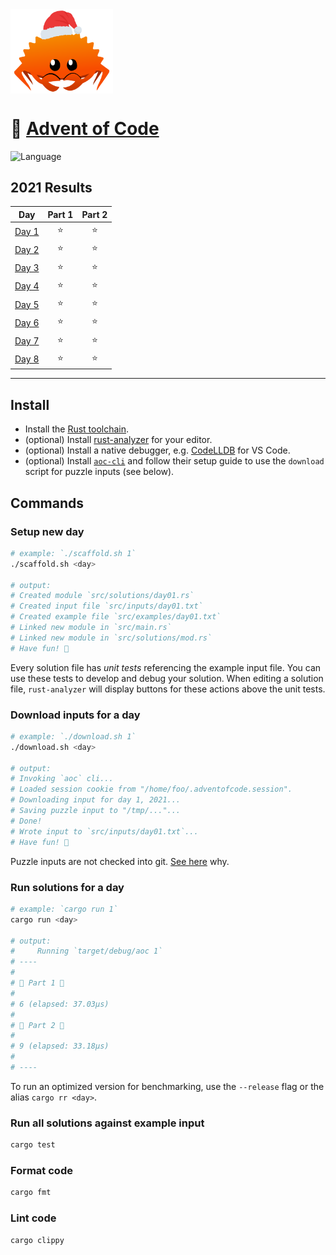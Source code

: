 <img src="./assets/christmas_ferris.png" width="164" align="center">

# 🎄 [Advent of Code](https://adventofcode.com/)

![Language](https://badgen.net/badge/Language/Rust/orange)

<!--- advent_readme_stars table --->
## 2021 Results

| Day | Part 1 | Part 2 |
| :---: | :---: | :---: |
| [Day 1](https://adventofcode.com/2021/day/1) | ⭐ | ⭐ |
| [Day 2](https://adventofcode.com/2021/day/2) | ⭐ | ⭐ |
| [Day 3](https://adventofcode.com/2021/day/3) | ⭐ | ⭐ |
| [Day 4](https://adventofcode.com/2021/day/4) | ⭐ | ⭐ |
| [Day 5](https://adventofcode.com/2021/day/5) | ⭐ | ⭐ |
| [Day 6](https://adventofcode.com/2021/day/6) | ⭐ | ⭐ |
| [Day 7](https://adventofcode.com/2021/day/7) | ⭐ | ⭐ |
| [Day 8](https://adventofcode.com/2021/day/8) | ⭐ | ⭐ |
<!--- advent_readme_stars table --->

---

## Install

* Install the [Rust toolchain](https://www.rust-lang.org/tools/install).
* (optional) Install [rust-analyzer](https://rust-analyzer.github.io/manual.html) for your editor.
* (optional) Install a native debugger, e.g. [CodeLLDB](https://marketplace.visualstudio.com/items?itemName=vadimcn.vscode-lldb) for VS Code.
* (optional) Install [`aoc-cli`](https://github.com/scarvalhojr/aoc-cli/) and follow their setup guide to use the `download` script for puzzle inputs (see below).

## Commands

### Setup new day

```sh
# example: `./scaffold.sh 1`
./scaffold.sh <day>

# output:
# Created module `src/solutions/day01.rs`
# Created input file `src/inputs/day01.txt`
# Created example file `src/examples/day01.txt`
# Linked new module in `src/main.rs`
# Linked new module in `src/solutions/mod.rs`
# Have fun! 🎄
```

Every solution file has _unit tests_ referencing the example input file. You can use these tests to develop and debug your solution. When editing a solution file, `rust-analyzer` will display buttons for these actions above the unit tests.

### Download inputs for a day

```sh
# example: `./download.sh 1`
./download.sh <day>

# output:
# Invoking `aoc` cli...
# Loaded session cookie from "/home/foo/.adventofcode.session".
# Downloading input for day 1, 2021...
# Saving puzzle input to "/tmp/..."...
# Done!
# Wrote input to `src/inputs/day01.txt`...
# Have fun! 🎄
```

Puzzle inputs are not checked into git. [See here](https://old.reddit.com/r/adventofcode/comments/k99rod/sharing_input_data_were_we_requested_not_to/gf2ukkf/?context=3) why.

### Run solutions for a day

```sh
# example: `cargo run 1`
cargo run <day>

# output:
#     Running `target/debug/aoc 1`
# ----
#
# 🎄 Part 1 🎄
#
# 6 (elapsed: 37.03µs)
#
# 🎄 Part 2 🎄
#
# 9 (elapsed: 33.18µs)
#
# ----
```

To run an optimized version for benchmarking, use the `--release` flag or the alias `cargo rr <day>`.

### Run all solutions against example input

```sh
cargo test
```

### Format code

```sh
cargo fmt
```

### Lint code

```sh
cargo clippy
```
